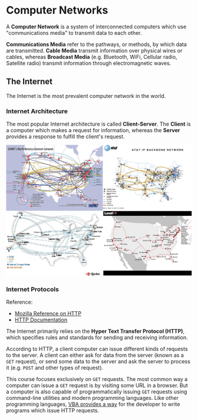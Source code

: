 # Computer Networks

A **Computer Network** is a system of interconnected computers which use "communications media" to transmit data to each other.

**Communications Media** refer to the pathways, or methods, by which data are transmitted. **Cable Media** transmit information over physical wires or cables, whereas **Broadcast Media** (e.g. Bluetooth, WiFi, Cellular radio, Satellite radio) transmit information through electromagnetic waves.

## The Internet

The Internet is the most prevalent computer network in the world.

### Internet Architecture

The most popular Internet architecture is called **Client-Server**. The **Client** is a computer which makes a request for information, whereas the **Server** provides a response to fulfill the client's request.

![some maps of the internet backbone](/img/notes/information-systems/internet-backbone-2000.png)

### Internet Protocols

Reference:

  + [Mozilla Reference on HTTP](https://developer.mozilla.org/en-US/docs/Web/HTTP)
  + [HTTP Documentation](http://httpwg.org/specs/)

The Internet primarily relies on the **Hyper Text Transfer Protocol (HTTP)**, which specifies rules and standards for sending and receiving information.

According to HTTP, a client computer can issue different kinds of requests to the server. A client can either ask for data from the server (known as a `GET` request), or send some data to the server and ask the server to process it (e.g. `POST` and other types of request).

This course focuses exclusively on `GET` requests. The most common way a computer can issue a `GET` request is by visiting some URL in a browser. But a computer is also capable of programmatically issuing `GET` requests using command-line utilities and modern programming languages. Like other programming languages, [VBA provides a way](/notes/visual-basic/win-http-services.md) for the developer to write programs which issue HTTP requests.
